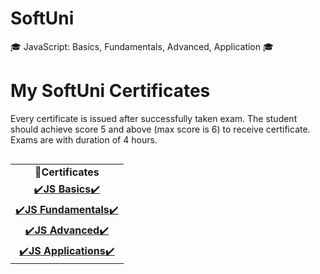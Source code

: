 # SoftUni
🎓 JavaScript: Basics, Fundamentals, Advanced, Application 🎓

# My SoftUni Certificates
Every certificate is issued after successfully taken exam.
The student should achieve score 5 and above (max score is 6) to receive certificate.
Exams are with duration of 4 hours.

<table align="left">
  <tr align="center">
     <td>📜<strong>Certificates</strong></td>
  </tr>
  <tr align="center">
    <td><a href="https://softuni.bg/certificates/details/100066/cc1e7574">✔️<strong>JS Basics</strong>✔️</a></td>
  </tr>
  <tr align="center">
    <td><a href="https://softuni.bg/certificates/details/111179/fe5733ad">✔️<strong>JS Fundamentals</strong>✔️</a></td>
  </tr>
  <tr align="center">
    <td><a href="https://softuni.bg/certificates/details/114725/e25238f7">✔️<strong>JS Advanced</strong>✔️</a></td>
  </tr>
  <tr align="center">
    <td><a href="https://softuni.bg/certificates/details/120827/f87a8400">✔️<strong>JS Applications</strong>✔️</a></td>
  </tr>
 </table>
